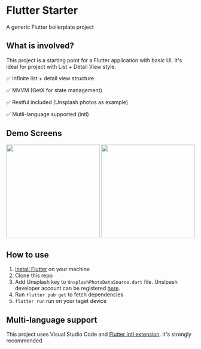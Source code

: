 # Flutter Starter

A generic Flutter boilerplate project

## What is involved?

This project is a starting point for a Flutter application with basic UI. It's ideal for project with List + Detail View style.

✅ Infinite list + detail view structure

✅ MVVM (GetX for state management)

✅ Restful included (Unsplash photos as example)

✅ Mutli-language supported (intl) 

## Demo Screens
<img src="https://user-images.githubusercontent.com/12621848/220580984-63bf7486-8b61-4e87-82e3-2313593a19c3.png" width="250"/> <img src="https://user-images.githubusercontent.com/12621848/220581006-68fe76a4-cdac-4437-9451-bdacc134b324.png" width="250"/>

## How to use
1. [Install Flutter](https://docs.flutter.dev/get-started/install) on your machine 
2. Clone this repo
3. Add Unsplash key to `UnsplashPhotoDataSource.dart` file. Unslpash developer account can be registered [here](https://unsplash.com/developers).
4. Run `flutter pub get` to fetch dependencies
5. `flutter run` run on your taget device

## Multi-language support
This project uses Visual Studio Code and [Flutter Intl extension](https://marketplace.visualstudio.com/items?itemName=localizely.flutter-intl). It's strongly recommended.
